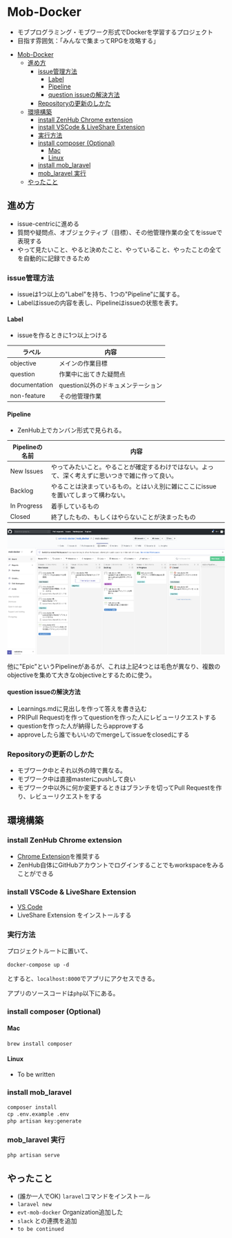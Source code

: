 # Mob-Docker

* モブプログラミング・モブワーク形式でDockerを学習するプロジェクト
* 目指す雰囲気：「みんなで集まってRPGを攻略する」

- [Mob-Docker](#mob-docker)
  - [進め方](#%e9%80%b2%e3%82%81%e6%96%b9)
    - [issue管理方法](#issue%e7%ae%a1%e7%90%86%e6%96%b9%e6%b3%95)
      - [Label](#label)
      - [Pipeline](#pipeline)
      - [question issueの解決方法](#question-issue%e3%81%ae%e8%a7%a3%e6%b1%ba%e6%96%b9%e6%b3%95)
    - [Repositoryの更新のしかた](#repository%e3%81%ae%e6%9b%b4%e6%96%b0%e3%81%ae%e3%81%97%e3%81%8b%e3%81%9f)
  - [環境構築](#%e7%92%b0%e5%a2%83%e6%a7%8b%e7%af%89)
    - [install ZenHub Chrome extension](#install-zenhub-chrome-extension)
    - [install VSCode & LiveShare Extension](#install-vscode--liveshare-extension)
    - [実行方法](#%e5%ae%9f%e8%a1%8c%e6%96%b9%e6%b3%95)
    - [install composer (Optional)](#install-composer-optional)
      - [Mac](#mac)
      - [Linux](#linux)
    - [install mob_laravel](#install-moblaravel)
    - [mob_laravel 実行](#moblaravel-%e5%ae%9f%e8%a1%8c)
  - [やったこと](#%e3%82%84%e3%81%a3%e3%81%9f%e3%81%93%e3%81%a8)

## 進め方

* issue-centricに進める
* 質問や疑問点、オブジェクティブ（目標）、その他管理作業の全てをissueで表現する
* やって見たいこと、やると決めたこと、やっていること、やったことの全てを自動的に記録できるため

### issue管理方法

* issueは1つ以上の"Label"を持ち、1つの"Pipeline"に属する。
* Labelはissueの内容を表し、Pipelineはissueの状態を表す。

#### Label

* issueを作るときに1つ以上つける

| ラベル        | 内容                               |
| ------------- | ---------------------------------- |
| objective     | メインの作業目標                   |
| question      | 作業中に出てきた疑問点             |
| documentation | question以外のドキュメンテーション |
| non-feature   | その他管理作業                     |

#### Pipeline

* ZenHub上でカンバン形式で見られる。

| Pipelineの名前 | 内容                                                                                             |
| -------------- | ------------------------------------------------------------------------------------------------ |
| New Issues     | やってみたいこと。やることが確定するわけではない。よって、深く考えずに思いつきで雑に作って良い。 |
| Backlog        | やることは決まっているもの。とはいえ別に雑にここにissueを置いてしまって構わない。                |
| In Progress    | 着手しているもの                                                                                 |
| Closed         | 終了したもの、もしくはやらないことが決まったもの                                                 |

![ZenHub Pipeline](./zenhub_pipeline.png)

他に"Epic"というPipelineがあるが、これは上記4つとは毛色が異なり、複数のobjectiveを集めて大きなobjectiveとするために使う。

#### question issueの解決方法

* Learnings.mdに見出しを作って答えを書き込む
* PR(Pull Request)を作ってquestionを作った人にレビューリクエストする
* questionを作った人が納得したらapproveする
* approveしたら誰でもいいのでmergeしてissueをclosedにする

### Repositoryの更新のしかた

* モブワーク中とそれ以外の時で異なる。
* モブワーク中は直接masterにpushして良い
* モブワーク中以外に何か変更するときはブランチを切ってPull Requestを作り、レビューリクエストをする

## 環境構築

### install ZenHub Chrome extension

* [Chrome Extension](https://chrome.google.com/webstore/detail/zenhub-for-github/ogcgkffhplmphkaahpmffcafajaocjbd?hl=ja)を推奨する
* ZenHub自体にGitHubアカウントでログインすることでもworkspaceをみることができる

### install VSCode & LiveShare Extension

* [VS Code](https://code.visualstudio.com/)
* LiveShare Extension をインストールする

### 実行方法

プロジェクトルートに置いて、

```
docker-compose up -d
```

とすると、`localhost:8000`でアプリにアクセスできる。

アプリのソースコードは`php`以下にある。

### install composer (Optional)

#### Mac

```
brew install composer
```

#### Linux

* To be written

### install mob_laravel

```
composer install
cp .env.example .env
php artisan key:generate
```

### mob_laravel 実行

```
php artisan serve
```

## やったこと

* (誰か一人でOK) `laravel`コマンドをインストール
* `laravel new`
* `evt-mob-docker` Organization追加した
* `slack` との連携を追加
* `to be continued`